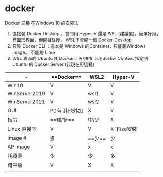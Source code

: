 # docker 


Docker 三種 在Windows 10 的安裝法

1. 直接裝 Docker Desktop ，會問用 Hyper-V 還是 WSL (建議值)，簡單好用，有圖形界面，但開啓很慢， WSL下會開一個 Docker-Desktop 
2. 只裝 Docker CLI ：基本是 Windows 的Container，只能跑Windows image。 不能跑 Linux
3. WSL 裏面的 Ubuntu 裝 Docker。再到PS 上用docker Context 指定到 Ubuntu 的 Docker Server (我現在用這種) 

-| ==Docker== | WSL2 | 	Hyper-V | 
--|--|--| --
Win10| V|V  | V 
WinServer2019 |V  | wsl1 | V
WinServer2021 |V  | wsl2 | V
GUI | PC有 其他外加  | X | V|
指令 | ==難/多== | 中/少 | X
Linux 直接下 |V  | V | X 下iso安裝
image # | 多 | ==少== | 少
AP image | V | x|x
耗資源 | 少 | 少 | 多
跨平臺 | V|X |X|
|  |  |
